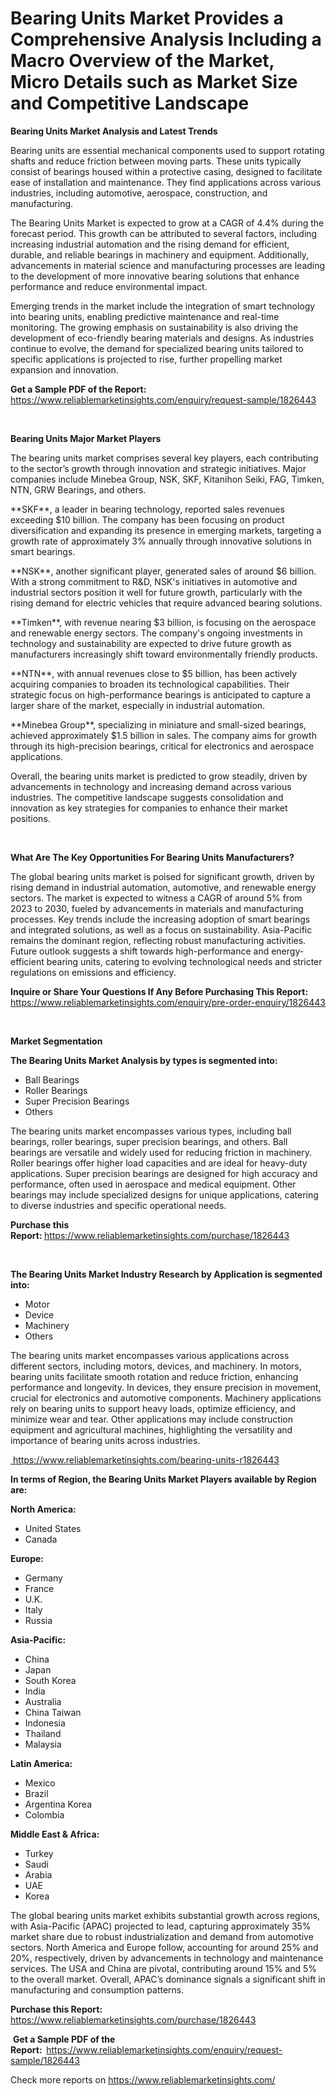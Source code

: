 <p><h1>Bearing Units Market Provides a Comprehensive Analysis Including a Macro Overview of the Market, Micro Details such as Market Size and Competitive Landscape</h1></p><p><strong>Bearing Units Market Analysis and Latest Trends</strong></p>
<p><p>Bearing units are essential mechanical components used to support rotating shafts and reduce friction between moving parts. These units typically consist of bearings housed within a protective casing, designed to facilitate ease of installation and maintenance. They find applications across various industries, including automotive, aerospace, construction, and manufacturing.</p><p>The Bearing Units Market is expected to grow at a CAGR of 4.4% during the forecast period. This growth can be attributed to several factors, including increasing industrial automation and the rising demand for efficient, durable, and reliable bearings in machinery and equipment. Additionally, advancements in material science and manufacturing processes are leading to the development of more innovative bearing solutions that enhance performance and reduce environmental impact.</p><p>Emerging trends in the market include the integration of smart technology into bearing units, enabling predictive maintenance and real-time monitoring. The growing emphasis on sustainability is also driving the development of eco-friendly bearing materials and designs. As industries continue to evolve, the demand for specialized bearing units tailored to specific applications is projected to rise, further propelling market expansion and innovation.</p></p>
<p><strong>Get a Sample PDF of the Report:&nbsp;</strong> <a href="https://www.reliablemarketinsights.com/enquiry/request-sample/1826443?utm_campaign=2888&utm_medium=2&utm_source=Github&utm_content=ia&utm_term=09042025&utm_id=bearing-units">https://www.reliablemarketinsights.com/enquiry/request-sample/1826443</a></p>
<p>&nbsp;</p>
<p><strong>Bearing Units Major Market Players</strong></p>
<p><p>The bearing units market comprises several key players, each contributing to the sector’s growth through innovation and strategic initiatives. Major companies include Minebea Group, NSK, SKF, Kitanihon Seiki, FAG, Timken, NTN, GRW Bearings, and others. </p><p>**SKF**, a leader in bearing technology, reported sales revenues exceeding $10 billion. The company has been focusing on product diversification and expanding its presence in emerging markets, targeting a growth rate of approximately 3% annually through innovative solutions in smart bearings.</p><p>**NSK**, another significant player, generated sales of around $6 billion. With a strong commitment to R&D, NSK's initiatives in automotive and industrial sectors position it well for future growth, particularly with the rising demand for electric vehicles that require advanced bearing solutions.</p><p>**Timken**, with revenue nearing $3 billion, is focusing on the aerospace and renewable energy sectors. The company's ongoing investments in technology and sustainability are expected to drive future growth as manufacturers increasingly shift toward environmentally friendly products.</p><p>**NTN**, with annual revenues close to $5 billion, has been actively acquiring companies to broaden its technological capabilities. Their strategic focus on high-performance bearings is anticipated to capture a larger share of the market, especially in industrial automation.</p><p>**Minebea Group**, specializing in miniature and small-sized bearings, achieved approximately $1.5 billion in sales. The company aims for growth through its high-precision bearings, critical for electronics and aerospace applications.</p><p>Overall, the bearing units market is predicted to grow steadily, driven by advancements in technology and increasing demand across various industries. The competitive landscape suggests consolidation and innovation as key strategies for companies to enhance their market positions.</p></p>
<p>&nbsp;</p>
<p><strong>What Are The Key Opportunities For Bearing Units Manufacturers?</strong></p>
<p><p>The global bearing units market is poised for significant growth, driven by rising demand in industrial automation, automotive, and renewable energy sectors. The market is expected to witness a CAGR of around 5% from 2023 to 2030, fueled by advancements in materials and manufacturing processes. Key trends include the increasing adoption of smart bearings and integrated solutions, as well as a focus on sustainability. Asia-Pacific remains the dominant region, reflecting robust manufacturing activities. Future outlook suggests a shift towards high-performance and energy-efficient bearing units, catering to evolving technological needs and stricter regulations on emissions and efficiency.</p></p>
<p><strong>Inquire or Share Your Questions If Any Before Purchasing This Report:</strong> <a href="https://www.reliablemarketinsights.com/enquiry/pre-order-enquiry/1826443?utm_campaign=2888&utm_medium=2&utm_source=Github&utm_content=ia&utm_term=09042025&utm_id=bearing-units">https://www.reliablemarketinsights.com/enquiry/pre-order-enquiry/1826443</a></p>
<p>&nbsp;</p>
<p><strong>Market Segmentation</strong></p>
<p><strong>The Bearing Units Market Analysis by types is segmented into:</strong></p>
<p><ul><li>Ball Bearings</li><li>Roller Bearings</li><li>Super Precision Bearings</li><li>Others</li></ul></p>
<p><p>The bearing units market encompasses various types, including ball bearings, roller bearings, super precision bearings, and others. Ball bearings are versatile and widely used for reducing friction in machinery. Roller bearings offer higher load capacities and are ideal for heavy-duty applications. Super precision bearings are designed for high accuracy and performance, often used in aerospace and medical equipment. Other bearings may include specialized designs for unique applications, catering to diverse industries and specific operational needs.</p></p>
<p><strong>Purchase this Report:&nbsp;</strong><a href="https://www.reliablemarketinsights.com/purchase/1826443?utm_campaign=2888&utm_medium=2&utm_source=Github&utm_content=ia&utm_term=09042025&utm_id=bearing-units">https://www.reliablemarketinsights.com/purchase/1826443</a></p>
<p>&nbsp;</p>
<p><strong>The Bearing Units Market Industry Research by Application is segmented into:</strong></p>
<p><ul><li>Motor</li><li>Device</li><li>Machinery</li><li>Others</li></ul></p>
<p><p>The bearing units market encompasses various applications across different sectors, including motors, devices, and machinery. In motors, bearing units facilitate smooth rotation and reduce friction, enhancing performance and longevity. In devices, they ensure precision in movement, crucial for electronics and automotive components. Machinery applications rely on bearing units to support heavy loads, optimize efficiency, and minimize wear and tear. Other applications may include construction equipment and agricultural machines, highlighting the versatility and importance of bearing units across industries.</p></p>
<p><a href="https://www.reliablemarketinsights.com/bearing-units-r1826443?utm_campaign=2888&utm_medium=2&utm_source=Github&utm_content=ia&utm_term=09042025&utm_id=bearing-units">&nbsp;https://www.reliablemarketinsights.com/bearing-units-r1826443</a></p>
<p><strong>In terms of Region, the Bearing Units Market Players available by Region are:</strong></p>
<p>
    <p> <strong> North America: </strong>
        <ul>
            <li>United States</li>
            <li>Canada</li>
        </ul>
        </p> 
    <p> <strong> Europe: </strong>
        <ul>
            <li>Germany</li>
            <li>France</li>
            <li>U.K.</li>
            <li>Italy</li>
            <li>Russia</li>
        </ul>
        </p> 
    <p> <strong> Asia-Pacific: </strong>
        <ul>
            <li>China</li>
            <li>Japan</li>
            <li>South Korea</li>
            <li>India</li>
            <li>Australia</li>
            <li>China Taiwan</li>
            <li>Indonesia</li>
            <li>Thailand</li>
            <li>Malaysia</li>
        </ul>
        </p> 
    <p> <strong> Latin America: </strong>
        <ul>
            <li>Mexico</li>
            <li>Brazil</li>
            <li>Argentina Korea</li>
            <li>Colombia</li>
        </ul>
        </p> 
    <p> <strong> Middle East & Africa: </strong>
        <ul>
            <li>Turkey</li>
            <li>Saudi</li>
            <li>Arabia</li>
            <li>UAE</li>
            <li>Korea</li>
        </ul>
    </p>
    </p>
<p><p>The global bearing units market exhibits substantial growth across regions, with Asia-Pacific (APAC) projected to lead, capturing approximately 35% market share due to robust industrialization and demand from automotive sectors. North America and Europe follow, accounting for around 25% and 20%, respectively, driven by advancements in technology and maintenance services. The USA and China are pivotal, contributing around 15% and 5% to the overall market. Overall, APAC’s dominance signals a significant shift in manufacturing and consumption patterns.</p></p>
<p><strong>Purchase this Report: </strong><a href="https://www.reliablemarketinsights.com/purchase/1826443?utm_campaign=2888&utm_medium=2&utm_source=Github&utm_content=ia&utm_term=09042025&utm_id=bearing-units">https://www.reliablemarketinsights.com/purchase/1826443</a></p>
<p>&nbsp;<strong>Get a Sample PDF of the Report:&nbsp;&nbsp;</strong><a href="https://www.reliablemarketinsights.com/enquiry/request-sample/1826443?utm_campaign=2888&utm_medium=2&utm_source=Github&utm_content=ia&utm_term=09042025&utm_id=bearing-units">https://www.reliablemarketinsights.com/enquiry/request-sample/1826443</a></p>
<p><strong></strong></p>
<p>Check more reports on <a href="https://www.reliablemarketinsights.com/?utm_campaign=2888&utm_medium=2&utm_source=Github&utm_content=ia&utm_term=09042025&utm_id=bearing-units">https://www.reliablemarketinsights.com/</a></p>
